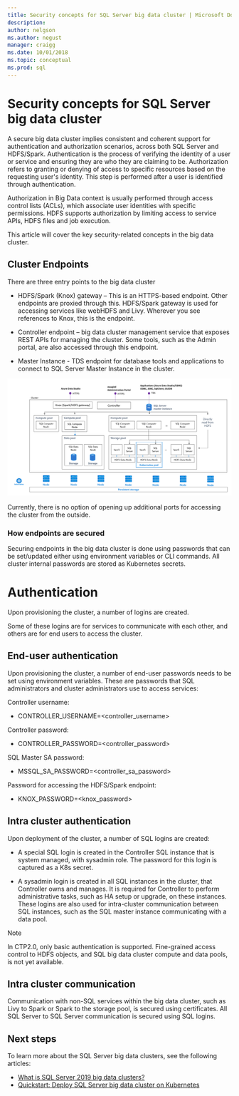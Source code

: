 ```yaml
---
title: Security concepts for SQL Server big data cluster | Microsoft Docs
description:
author: nelgson 
ms.author: negust 
manager: craigg
ms.date: 10/01/2018
ms.topic: conceptual
ms.prod: sql
---
```


# Security concepts for SQL Server big data cluster

A secure big data cluster implies consistent and coherent support for authentication and authorization scenarios, across both SQL Server and HDFS/Spark. Authentication is the process of verifying the identity of a user or service and ensuring they are who they are claiming to be. Authorization refers to granting or denying of access to specific resources based on the requesting user's identity. This step is performed after a user is identified through authentication.

Authorization in Big Data context is usually performed through access control lists (ACLs), which associate user identities with specific permissions. HDFS supports authorization by limiting access to service APIs, HDFS files and job execution.

This article will cover the key security-related concepts in the big data cluster.

## Cluster Endpoints

There are three entry points to the big data cluster

* HDFS/Spark (Knox) gateway – This is an HTTPS-based endpoint. Other endpoints are proxied through this. HDFS/Spark gateway is used for accessing services like webHDFS and Livy. Wherever you see references to Knox, this is the endpoint.

* Controller endpoint – big data cluster  management service that exposes REST APIs for managing the cluster. Some tools, such as the Admin portal, are also accessed through this endpoint.

* Master Instance  - TDS endpoint for database tools and applications to connect to SQL Server Master Instance in the cluster.

![Cluster endpoints](media/concept-security/cluster_endpoints.png)

Currently, there is no option of opening up additional ports for accessing the cluster from the outside.

### How endpoints are secured

Securing endpoints in the big data cluster is done using passwords that can be set/updated either using environment variables or CLI commands. All cluster internal passwords are stored as Kubernetes secrets.  

# Authentication

Upon provisioning the cluster, a number of logins are created.

Some of these logins are for services to communicate with each other, and others are for end users to access the cluster.

## End-user authentication
Upon provisioning the cluster, a number of end-user passwords needs to be set using environment variables. These are passwords that SQL administrators and cluster administrators use to access services:

Controller username:
 + CONTROLLER_USERNAME=<controller_username>

Controller password:  
 + CONTROLLER_PASSWORD=<controller_password>

SQL Master SA password: 
 + MSSQL_SA_PASSWORD=<controller_sa_password>

Password for accessing the HDFS/Spark endpoint:
 + KNOX_PASSWORD=<knox_password>

## Intra cluster authentication

 Upon deployment of the cluster, a number of SQL logins are created:

* A special SQL login is created in the Controller SQL instance that is system managed, with sysadmin role. The password for this login is captured as a K8s secret.

* A sysadmin login is created in all SQL instances in the cluster, that Controller owns and manages. It is required for Controller to perform administrative tasks, such as HA setup or upgrade, on these instances. These logins are also used for intra-cluster communication between SQL instances, such as the SQL master instance communicating with a data pool.

> [!NOTE]
> In CTP2.0, only basic authentication is supported. Fine-grained access control to HDFS objects, and SQL big data cluster compute and data pools, is not yet available.

## Intra cluster communication

Communication with non-SQL services within the big data cluster, such as Livy to Spark or Spark to the storage pool, is secured using certificates. All SQL Server to SQL Server communication is secured using SQL logins.

## Next steps

To learn more about the SQL Server big data clusters, see the following articles:

- [What is SQL Server 2019 big data clusters?](big-data-cluster-overview.md)
- [Quickstart: Deploy SQL Server big data cluster on Kubernetes](quickstart-big-data-cluster-deploy.md)
